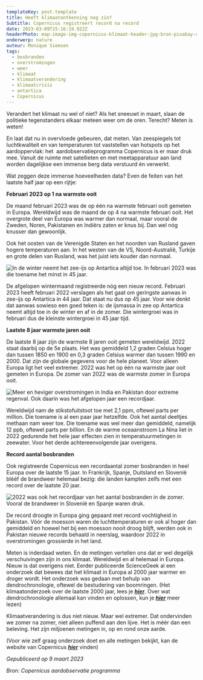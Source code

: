 ```yaml
---
templateKey: post.template
title: Heeft klimaatontkenning nog zin?
Subtitle: Copernicus registreert record na record
date: 2023-03-09T15:16:19.922Z
headerPhoto: map-image-img-copernicus-klimaat-header-jpg-bron-pixabay-com-onderschrift-klimaatontkenning
onderwerp: nature
auteur: Monique Siemsen
tags:
  - bosbranden
  - overstromingen
  - weer
  - klimaat
  - klimaatverandering
  - klimaatcrisis
  - antartica
  - Copernicus
---
```

Verandert het klimaat nu wel of niet? Als het sneeuwt in maart, slaan de politieke tegenstanders elkaar meteen weer om de oren. Terecht? Meten is weten!



En laat dat nu in overvloede gebeuren, dat meten. Van zeespiegels tot luchtkwaliteit en van temperaturen tot vaststellen van hotspots op het aardoppervlak: het  aardobservatieprogramma Copernicus is er maar druk mee. Vanuit de ruimte met satellieten en met meetapparatuur aan land worden dagelijkse een immense berg data verstuurd én verwerkt. 



Wat zeggen deze immense hoeveelheden data? Even de feiten van het laatste half jaar op een rijtje:

**Februari 2023 op 1 na warmste ooit**

De maand februari 2023 was de op één na warmste februari ooit gemeten in Europa. Wereldwijd was de maand de op 4 na warmste februari ooit. Het overgrote deel van Europa was warmer dan normaal, maar vooral de Zweden, Noren, Pakistanen en Indiërs zaten er knus bij. Dan wel nóg knusser dan gewoonlijk. 

Ook het oosten van de Verenigde Staten en het noorden van Rusland gaven hogere temperaturen aan. In het westen van de VS, Noord-Australië, Turkije en grote delen van Rusland, was het juist iets kouder dan normaal.

![In de winter neemt het zee-ijs op Antartica altijd toe. In februari 2023 was die toename het minst in 45 jaar. ](/img/copernicus-klimaat-ijberg.jpg "Pixabay.com")

De afgelopen wintermaand registreerde nóg een nieuw record. Februari 2023 heeft februari 2022 verslagen als het gaat om geringste aanwas in zee-ijs op Antartica in 44 jaar. Dat staat nu dus op 45 jaar. Voor wie denkt dat aanwas sowieso een goed teken is: de ijsmassa in zee op Antartica neemt altijd toe in de winter en af in de zomer. Die wintergroei was in februari dus de kleinste wintergroei in 45 jaar tijd.

**Laatste 8 jaar warmste jaren ooit**

De laatste 8 jaar zijn de warmste 8 jaren ooit gemeten wereldwijd. 2022 staat daarbij op de 5e plaats. Het was gemiddeld 1,2 graden Celsius hoger dan tussen 1850 en 1900 en 0,3 graden Celsius warmer dan tussen 1990 en 2000. Dat zijn de globale gegevens voor de hele planeet. Voor alleen Europa ligt het veel extremer. 2022 was het op één na warmste jaar ooit gemeten in Europa. De zomer van 2022 was de warmste zomer in Europa ooit. 

![Meer en heviger overstromingen in India en Pakistan door extreme regenval. Ook daarin was het afgelopen jaar een recordjaar.](/img/copernicus-klimaat-overstroming.jpg "Pixabay.com")

Wereldwijd nam de stikstofuitstoot toe met 2,1 ppm, oftewel parts per million. Die toename is al een paar jaar hetzelfde. Ook het aantal deeltjes methaan nam weer toe. Die toename was wel meer dan gemiddeld, namelijk 12 ppb, oftewel parts per billion. En de warme oceaanstroom La Nina liet in 2022 gedurende het hele jaar effecten zien in temperatuurmetingen in zeewater. Voor het derde achtereenvolgende jaar overigens.



**Record aantal bosbranden**

Ook registreerde Copernicus een recordaantal zomer bosbranden in heel Europa over de laatste 15 jaar. In Frankrijk, Spanje, Duitsland en Slovenië blééf de brandweer helemaal bezig: die landen kampten zelfs met een record over de laatste 20 jaar. 

![2022 was ook het recordjaar van het aantal bosbranden in de zomer. Vooral de brandweer in Slovenië en Spanje waren druk.](/img/copernicus-klimaat-bosbrand.jpg "Pixabay.com")

De record droogte in Europa ging gepaard met record vochtigheid in Pakistan. Vóór de moesson waren de luchttemperaturen er ook al hoger dan gemiddeld en hoewel het bij een moesson nooit droog blijft, werden ook in Pakistan nieuwe records behaald in neerslag, waardoor 2022 in overstromingen grossierde in het land.

Meten is inderdaad weten. En de metingen vertellen ons dat er wel degelijk verschuivingen zijn in ons klimaat. Wereldwijd en al helemaal in Europa. Nieuw is dat overigens niet. Eerder publiceerde ScienceGeek al een onderzoek dat bewees dat het klimaat in Europa al 2000 jaar warmer en droger wordt. Het onderzoek was gedaan met behulp van dendrochronologie, oftewel de bestudering van boomringen. (Het klimaatonderzoek over de laatste 2000 jaar, lees je ***[hier](/klimaatverandering-modern-probleem-europa-warmt-al-zeker-meer-dan-2000-jaar-op)***. Over wat dendrochronologie allemaal kan vinden en oplossen, kun je ***[hier](/dendrochronologie-de-wijsheid-van-de-boom)*** meer lezen)

Klimaatverandering is dus niet nieuw. Maar wel extremer. Dat ondervinden we zomer na zomer, niet alleen puffend aan den lijve. Het is méér dan een beleving. Het zijn miljoenen metingen in, op en rond onze aarde.

(Voor wie zelf graag onderzoek doet en alle metingen bekijkt, kan de website van Copernicus ***[hier](https://www.copernicus.eu/nl)*** vinden)



*Gepubliceerd op 9 maart 2023*



*Bron: Copernicus aardobservatie programma*